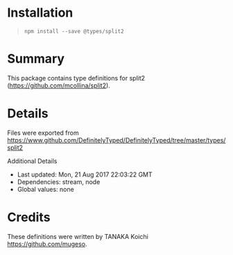 # Installation
> `npm install --save @types/split2`

# Summary
This package contains type definitions for split2 (https://github.com/mcollina/split2).

# Details
Files were exported from https://www.github.com/DefinitelyTyped/DefinitelyTyped/tree/master/types/split2

Additional Details
 * Last updated: Mon, 21 Aug 2017 22:03:22 GMT
 * Dependencies: stream, node
 * Global values: none

# Credits
These definitions were written by TANAKA Koichi <https://github.com/mugeso>.
